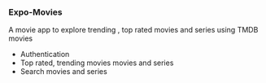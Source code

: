 ### Expo-Movies

A movie app to explore trending , top rated movies and series using TMDB movies

- Authentication
- Top rated, trending movies movies and series
- Search movies and series
